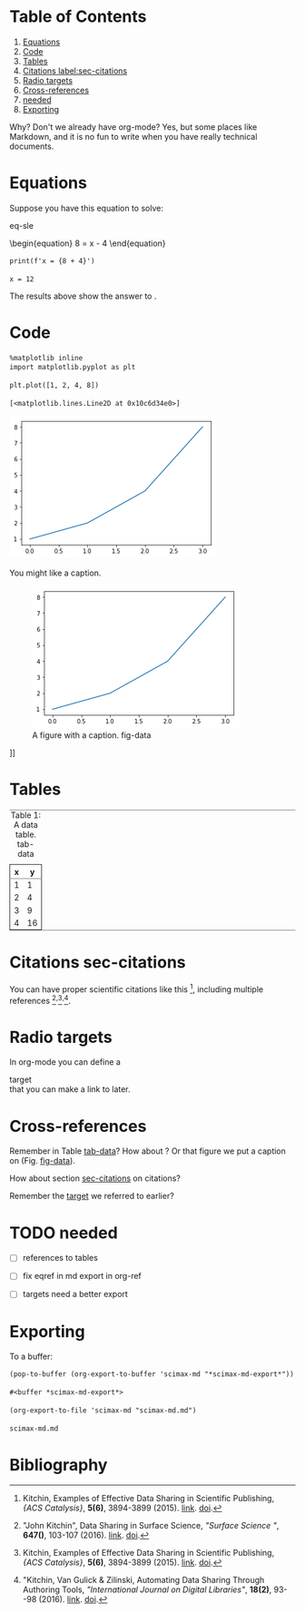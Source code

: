 
# Table of Contents

1.  [Equations](#org13b154e)
2.  [Code](#org787e021)
3.  [Tables](#org16d6f6d)
4.  [Citations  label:sec-citations](#org45bc413)
5.  [Radio targets](#org89c6898)
6.  [Cross-references](#org3a316c0)
7.  [needed](#orgfe13ef9)
8.  [Exporting](#org0d860f6)

Why? Don't we already have org-mode? Yes, but some places like Markdown, and it is no fun to write when you have really technical documents.


<a id="org13b154e"></a>

# Equations

Suppose you have this equation to solve:

<a name="eq-sle">eq-sle</a>

\begin{equation}
8 = x - 4
\end{equation}

    print(f'x = {8 + 4}')

    x = 12

The results above show the answer to <eq-sle>.


<a id="org787e021"></a>

# Code

    %matplotlib inline
    import matplotlib.pyplot as plt

    plt.plot([1, 2, 4, 8])

    [<matplotlib.lines.Line2D at 0x10c6d34e0>]

![img](obipy-resources/0a58dae9b8af7857c4824224987cae2f-18961DFU.png)

You might like a caption.


<figure>
  <img src="obipy-resources/0a58dae9b8af7857c4824224987cae2f-18961DFU.png">
  <figcaption>A figure with a  caption. <a name="fig-data">fig-data</a></figcaption>
</figure>]]


<a id="org16d6f6d"></a>

# Tables

<table border="2" cellspacing="0" cellpadding="6" rules="groups" frame="hsides">
<caption class="t-above"><span class="table-number">Table 1:</span> A data table. <a name="tab-data">tab-data</a></caption>

<colgroup>
<col  class="org-right" />

<col  class="org-right" />
</colgroup>
<thead>
<tr>
<th scope="col" class="org-right">x</th>
<th scope="col" class="org-right">y</th>
</tr>
</thead>

<tbody>
<tr>
<td class="org-right">1</td>
<td class="org-right">1</td>
</tr>


<tr>
<td class="org-right">2</td>
<td class="org-right">4</td>
</tr>


<tr>
<td class="org-right">3</td>
<td class="org-right">9</td>
</tr>


<tr>
<td class="org-right">4</td>
<td class="org-right">16</td>
</tr>
</tbody>
</table>


<a id="org45bc413"></a>

# Citations  <a name="sec-citations">sec-citations</a>

You can have proper scientific citations like this [^kitchin-2015-examp], including multiple references [^kitchin-2015-data-surfac-scien]<sup>,</sup>[^kitchin-2015-examp]<sup>,</sup>[^kitchin-2016-autom-data].


<a id="org89c6898"></a>

# Radio targets

In org-mode you can define a <div name="target">target</div> that you can make a link to later.


<a id="org3a316c0"></a>

# Cross-references

Remember in Table [tab-data](#tab-data)?  How about <eq-sle>? Or that figure we put a caption on (Fig.  [fig-data](#fig-data)).

How about section [sec-citations](#sec-citations) on citations?

Remember the [target](#target) we referred to earlier?


<a id="orgfe13ef9"></a>

# TODO needed

-   [ ] references to tables
-   [ ] fix eqref in md export in org-ref
-   [ ] targets need a better export


<a id="org0d860f6"></a>

# Exporting

To a buffer:

    (pop-to-buffer (org-export-to-buffer 'scimax-md "*scimax-md-export*"))

    #<buffer *scimax-md-export*>

    (org-export-to-file 'scimax-md "scimax-md.md")

    scimax-md.md

# Bibliography
[^kitchin-2015-examp]: Kitchin, Examples of Effective Data Sharing in Scientific Publishing, <i>{ACS Catalysis}</i>, <b>5(6)</b>, 3894-3899 (2015). <a href=" http://dx.doi.org/10.1021/acscatal.5b00538 ">link</a>. <a href="http://dx.doi.org/10.1021/acscatal.5b00538">doi</a>.

[^kitchin-2015-data-surfac-scien]: "John Kitchin", Data Sharing in Surface Science, <i>"Surface Science "</i>, <b>647()</b>, 103-107 (2016). <a href="http://www.sciencedirect.com/science/article/pii/S0039602815001326">link</a>. <a href="http://dx.doi.org/10.1016/j.susc.2015.05.007">doi</a>.

[^kitchin-2016-autom-data]: "Kitchin, Van Gulick \& Zilinski, Automating Data Sharing Through Authoring Tools, <i>"International Journal on Digital Libraries"</i>, <b>18(2)</b>, 93--98 (2016). <a href="http://dx.doi.org/10.1007/s00799-016-0173-7">link</a>. <a href="http://dx.doi.org/10.1007/s00799-016-0173-7">doi</a>.

